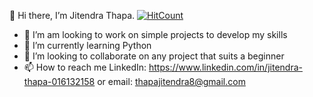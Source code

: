   👋 Hi there, I’m Jitendra Thapa.
  [![HitCount](http://hits.dwyl.com/jthapa7/jthapa7.svg?style=flat-square)](http://hits.dwyl.com/jthapa7/jthapa7)
  
- 👀 I’m am looking to work on simple projects to develop my skills
- 🌱 I’m currently learning Python
- 💞️ I’m looking to collaborate on any project that suits a beginner
- 📫 How to reach me LinkedIn: https://www.linkedin.com/in/jitendra-thapa-016132158 or email: thapajitendra8@gmail.com

<!---
jthapa7/jthapa7 is a ✨ special ✨ repository because its `README.md` (this file) appears on your GitHub profile.
You can click the Preview link to take a look at your changes.
--->
